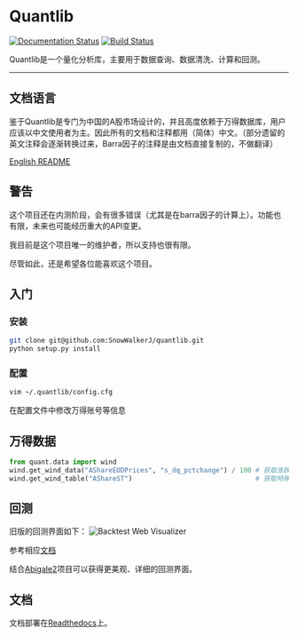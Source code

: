 # Quantlib

[![Documentation Status](https://readthedocs.org/projects/quantlib/badge/?version=latest)](http://quantlib.readthedocs.io/?badge=latest)
[![Build Status](https://travis-ci.org/SnowWalkerJ/quantlib.svg?branch=master)](https://travis-ci.org/SnowWalkerJ/quantlib)

Quantlib是一个量化分析库，主要用于数据查询、数据清洗、计算和回测。

---------------------

## 文档语言

鉴于Quantlib是专门为中国的A股市场设计的，并且高度依赖于万得数据库，用户应该以中文使用者为主。因此所有的文档和注释都用（简体）中文。（部分遗留的英文注释会逐渐转换过来，Barra因子的注释是由文档直接复制的，不做翻译）

[English README](README.md)

## 警告

这个项目还在内测阶段，会有很多错误（尤其是在barra因子的计算上）。功能也有限，未来也可能经历重大的API变更。

我目前是这个项目唯一的维护者，所以支持也很有限。

尽管如此，还是希望各位能喜欢这个项目。

## 入门

### 安装

```bash
git clone git@github.com:SnowWalkerJ/quantlib.git
python setup.py install
```

### 配置

```bash
vim ~/.quantlib/config.cfg
```

在配置文件中修改万得账号等信息

## 万得数据

```python
from quant.data import wind
wind.get_wind_data("AShareEODPrices", "s_dq_pctchange") / 100 # 获取涨跌幅数据
wind.get_wind_table("AShareST")                               # 获取特殊处理（ST）信息
```

## 回测

旧版的回测界面如下：
![Backtest Web Visualizer](http://quantlib.readthedocs.io/_static/backtest_web.jpg)

参考相应[文档](http://quantlib.readthedocs.io/tutorial/backtest.html)

结合[Abigale2](http://git.snowwalkerj.cn:81/SnowWalkerJ/Abigale2)项目可以获得更美观、详细的回测界面。

## 文档

文档部署在[Readthedocs](http://quantlib.readthedocs.io/)上。
